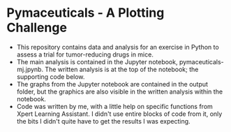 # Pymaceuticals - A Plotting Challenge

- This repository contains data and analysis for an exercise in Python to assess a trial for tumor-reducing drugs in mice.
- The main analysis is contained in the Jupyter notebook, pymaceuticals-mj.jpynb. The written analysis is at the top of the notebook; the supporting code below.
- The graphs from the Jupyter notebook are contained in the output folder, but the graphics are also visible in the written analysis within the notebook.
- Code was written by me, with a little help on specific functions from Xpert Learning Assistant. I didn't use entire blocks of code from it, only the bits I didn't quite have to get the results I was expecting.